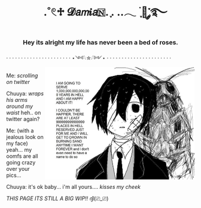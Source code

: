 
<h1 align="center">ㅤ.˚𓏲♱ 𝓓𝘢𝘮𝒊𝘢🇳. ִֶָ. ..𓂃 ࣪ ִֶָ🦇་༘࿐
</div>
<h3 align="center">Hey its alright my life has never been a bed of roses.</h3>
· · · · · · · · · · · · · · · · · · · · · · ⋆༺𓆩✮𓆪༻⋆ · · · · · · · · · · · · · · · · · · · · · · 
  <img align="right" top="500" height="300" width="400" alt="GIF" src="https://github.com/damaskinho/damaskinho/blob/951091945d311678c5120737ebf3875c88928a02/7c3ab8bdea68f1dc83beb5e09836d7dd.jpg">
</a>

 Me: *scrolling on twitter*

Chuuya: *wraps his arms around my waist* heh.. on twitter again?

Me: (with a jealous look on my face) yeah... my oomfs are all going crazy over your pics...

Chuuya: it's ok baby... i'm all yours.... *kisses my cheek*

_THIS PAGE ITS STILL A BIG WIP!!_ ദ്ദി(⎚_⎚)
